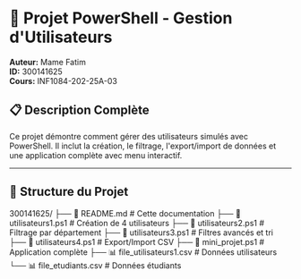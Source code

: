 ﻿# 🚀 Projet PowerShell - Gestion d'Utilisateurs

**Auteur:** Mame Fatim  
**ID:** 300141625  
**Cours:** INF1084-202-25A-03

## 📋 Description Complète
Ce projet démontre comment gérer des utilisateurs simulés avec PowerShell. Il inclut la création, le filtrage, l'export/import de données et une application complète avec menu interactif.

---

## 📁 Structure du Projet
300141625/
├── 📄 README.md # Cette documentation
├── 🔧 utilisateurs1.ps1 # Création de 4 utilisateurs
├── 🔧 utilisateurs2.ps1 # Filtrage par département
├── 🔧 utilisateurs3.ps1 # Filtres avancés et tri
├── 🔧 utilisateurs4.ps1 # Export/Import CSV
├── 🔧 mini_projet.ps1 # Application complète
├── 📊 file_utilisateurs1.csv # Données utilisateurs
└── 📊 file_etudiants.csv # Données étudiants